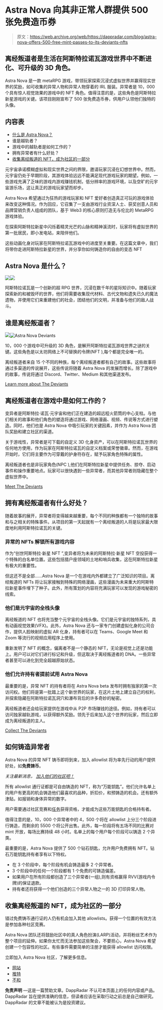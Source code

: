 # Astra Nova 向其非正常人群提供 500 张免费造币券

> 原文：<https://web.archive.org/web/https://dappradar.com/blog/astra-nova-offers-500-free-mint-passes-to-its-deviants-nfts>

## 离经叛道者是生活在阿斯特拉诺瓦游戏世界中不断进化、可升级的 3D 角色。

Astra Nova 是一款 metaRPG 游戏，带领玩家探索沉浸式虚拟世界并赢得现实世界的奖励，如可收集的异常人物和异常人物穿着的 IRL 服装。异常者是 10，000 个具有惊人视觉效果的游戏中的 NFT 角色。值得注意的是，这些角色是阿斯特拉新星游戏的关键。该项目刚刚宣布了 500 张免费造币券，供用户认领他们独特的头像。

## **内容表**

*   [什么是 Astra Nova？](https://web.archive.org/web/20230131230258/https://dappradar.com/blog/astra-nova-offers-500-free-mint-passes-to-its-deviants-nfts/#what)
*   谁是越轨者？
*   游戏中的越轨者是如何工作的？
*   拥有异常者有什么好处？
*   [收集离经叛道的 NFT，成为社区的一部分](/web/20230131230258/https://dappradar.com/blog/wp-admin/post.php)

元宇宙承诺模糊虚拟和现实世界之间的界限，邀请玩家沉浸在幻想世界中。然而，元宇宙仍处于早期阶段，其游戏体验远远不能满足现代游戏玩家的期望。例如，一些游戏充满了乏味的游戏内游戏赚钱机制，低分辨率的游戏环境，以及空旷的元宇宙游乐场，这让真正的游戏玩家望而却步。

Astra Nova 希望通过为狂热的游戏玩家和 NFT 爱好者创造真正可玩的游戏体验来改变这种情况。作为回应，它召集了一支由游戏行业资深人士、获奖创意人员和品牌营销负责人组成的团队，基于 Web3 的核心原则打造无与伦比的 MetaRPG 游戏体验。

在探索阿斯特拉新星中闪烁着精灵光芒的山脉和精神溪流时，玩家将有虚拟世界的第一批居民，即小发电站，来陪伴他们。

这些动画化身对玩家在阿斯特拉诺瓦游戏中的进度至关重要。在这篇文章中，我们将带你走进阿斯特拉新星的世界，并分享你如何铸造你的自由的变态 NFT

## Astra Nova 是什么？

![](img/b20dec0d67953006d7e1c8542fc9f093.png)![](img/1fe9d5c10024be12765834a8904bcc7d.png)

阿斯特拉诺瓦是一个创新的超 RPG 世界，沉浸在数千年的星际知识中。随着玩家探索新的和被毁坏的世界，他们将需要收集现代材料、古代文物和遗失已久的魔法遗物，并使用它们来重建他们的社会，团结他们的文明，并准备与他们的敌人战斗。

## 谁是离经叛道者？

![](img/48f499f84c5506f025056c16cd693cfe.png)![Astra Nova Deviants](img/9096ebec84d1c95c77ea56963fe909f5.png)

10，000 个游戏中可升级的 3D 角色，是解开阿斯特拉诺瓦游戏世界之谜的关键。这些角色是以太坊网络上不可替换的令牌(NFT ),每个都是完全唯一的。

离经叛道者来自 15 个不同的种族，每个离经叛道者都有自己的故事。这些故事将通过多渠道的传说展开，这些传说将随着 Astra Nova 的发展而增长。除了游戏中的故事，传说将通过 Discord、Twitter、Medium 和其他渠道发布。

[Learn more about The Deviants](https://web.archive.org/web/20230131230258/https://astranovaofficial.medium.com/deviant-art-the-terrorizing-tikes-who-call-astra-nova-home-175519d1c003)

## 离经叛道者在游戏中是如何工作的？

变异者是阿斯特拉·诺瓦·元宇宙和他们正在建造的超远程火箭筒的中心支柱。与他们相关的故事和他们角色的塑造将通过游戏、网络漫画、视频、传说等方式进行塑造。同时，他们也是 Astra Nova 中吸引玩家的关键因素，并作为 Astra Nova 团队奖励和建立社区的渠道。

关于游戏性，异常者是可下载的自定义 3D 化身资产，可以在阿斯特拉诺瓦世界的任何地方使用，作为玩家在阿斯特拉诺瓦的自定义档案或荣誉徽章。然而，在游戏开始时，它们将主要作为可穿戴的护身符存在，赋予玩家角色特殊的属性。

离经叛道者也是非玩家角色(NPC ),他们在阿斯特拉新星中提供任务、掠夺、启动事件和操作重要地点。玩家可以很快遇到一些异常者，而其他异常者则隐藏在整个虚拟世界中。

[Meet The Deviants](https://web.archive.org/web/20230131230258/https://astranova.world/)

## 拥有离经叛道者有什么好处？

随着故事的展开，异常者将变得越来越重要，每个不同的种族都有一个独特的故事和与之相关的特殊事件。从项目的第一天起就有一个离经叛道的人将是玩家最大限度地利用阿斯特拉诺瓦的关键。

### 异常的 NFTs 解锁所有游戏内容

作为“创世阿斯特拉·新星 NFT ”,变异者将为未来的阿斯特拉·新星 NFT 空投获得一个特殊的白名单位置。这些包括猎户座领域的土地和哨兵收集，这在阿斯特拉新星有极大的重要性。

但这还不是全部……Astra Nova 是一个在游戏内外都建立了广泛知识的项目。离经叛道的 NFTs 将让玩家接触到特殊的网络漫画，这些漫画为未来重大的阿斯特拉新星事件埋下了种子。此外，所有策划的内容将充满玩家可以发现的游戏秘密的线索。

### 他们是元宇宙的全栈头像

离经叛道的 NFT 也将充当整个元宇宙的全栈头像。它们是元宇宙的独特系列，具有动画视觉效果(VFX)。此外，Astra Nova 还与一家专门创建虚拟化身的公司合作，提供人脸映射的虚拟 AR 化身，持有者可以在 Teams、Google Meet 和 Zoom 等流行的视频应用程序上使用。

重新发明了 NFT 的概念，偏离者不是一个静态的 NFT，无论是视觉上还是功能上。用户可以对它们进行标记和升级，但这取决于离经叛道者的 DNA。一些异常者甚至可以进化到完全超越原始状态。

### 他们允许持有者提前试用 Astra Nova

最重要的是，异常 NFT 的持有者将在 Astra Nova beta 发布时拥有独家的第一次访问权。他们将是第一批踏上这个新世界的玩家，在这片土地上建立自己的权利，并探索隐藏在阿斯特拉诺瓦洞穴和瀑布背后的许多奇妙的秘密。

离经叛道者还会给玩家提供在游戏中从 P2P 市场赚钱的途径。例如，持有者可以访问独家越轨游戏，以获得额外奖励。领先于后来加入这个世界的玩家，然后立即成为离经叛道的主人。

[Collect The Deviants](https://web.archive.org/web/20230131230258/https://astranova.world/)

## 如何铸造异常者

Astra Nova 的异常 NFT 铸币即将到来，加入 allowlist 将为率先行动的用户提供好处，如**免费铸币**。

*关注最新消息，* [*加入他们的社区吧！*](https://web.archive.org/web/20230131230258/https://discord.gg/ncdF3cRv)

所有 allowlist 通行证都是可自由铸造的 NFT，称为“万能钥匙”。他们允许名单上的用户有更高的机会铸造他们最喜欢的品种，折扣价，和预铸造的机会。还有额外津贴，如报销和身体异常的数字。

用户需要通过社区竞赛和[任务](https://web.archive.org/web/20230131230258/https://app.quest3.xyz/)获得资格，才能成为这些万能钥匙的合格持有者。

值得注意的是，10，000 个异常者中的 4，500 个将在 allowlist 上分三个阶段进行铸造，而剩余的 5500 个将公开出售。此外，每一阶段将有五场不同的比赛对 mint 开放，每场比赛持续 48 小时。名单上的每个用户每个阶段可以铸造 2 个异类。

最重要的是，Astra Nova 提供了 500 个钻石钥匙，允许用户免费拥有 NFT。钻石万能钥匙持有者享有以下特权。

*   在 3 个阶段中，每个阶段有机会铸造最多 2 个异常者。
*   3 个阶段中的任何一个阶段都有 1 个免费的可铸造偏差。
*   如果用户在所有阶段都创造了三个异常者(一组),则有资格赢得 RVV(游戏内令牌)的保证退款。
*   持有者还将获得一个他们创造的三个异常人物之一的 3D 打印异常人物。

## 收集离经叛道的 NFT，成为社区的一部分

错过免费铸币通行证的人仍有机会加入其他 allowlists。获得一个位置的有效方法是参加各种社区竞赛。

Astra Nova 团队还将鼓励社区中的真人角色扮演(LARP)活动，并将粉丝艺术作为整个项目的延伸。如果你太忙而无法参加这些聚会，不要担心，Astra Nova 希望创建一个包容性的社区。有些事件需要简单的注册才能获得 allowlist 访问权限。

立即加入 Astra Nova 社区，了解更多信息。

*   [网站](https://web.archive.org/web/20230131230258/https://astranova.world/)
*   [推特](https://web.archive.org/web/20230131230258/https://twitter.com/TheDeviantsNFT)
*   [不和](https://web.archive.org/web/20230131230258/https://discord.com/invite/79sQjCm3uh)

**免责声明** —这是一篇赞助文章。DappRadar 不认可本页面上的任何内容或产品。DappRadar 旨在提供准确的信息，但读者应该在采取行动之前总是自己做研究。DappRadar 的文章不能被认为是投资建议。